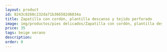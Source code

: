 ```yaml
---
layout: product
id: 8243c8260c232da71b366582d6834a
title: Zapatilla con cordón, plantilla descanso y tejido perforado
image: img/productos/pies delicados/Zapatilla con cordón, plantilla descanso y tejido perforado=35=beige verano.webp
price: 35
tags: beige verano
description: 
order: 0
---
```

